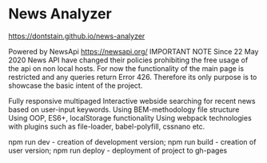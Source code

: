# News Analyzer
https://dontstain.github.io/news-analyzer

Powered by NewsApi https://newsapi.org/
IMPORTANT NOTE
Since 22 May 2020 News API have changed their policies prohibiting the free usage of the api on non local hosts. For now the functionality of the main page is restricted and any queries return Error 426. Therefore its only purpose is to showcase the basic intent of the project.

Fully responsive multipaged Interactive webside searching for recent news based on user-input keywords.
Using BEM-methodology file structure
Using OOP, ES6+, localStorage functionality
Using webpack technologies with plugins such as file-loader, babel-polyfill, cssnano etc.

npm run dev - creation of development version; 
npm run build - creation of user version; 
npm run deploy - deployment of project to gh-pages
